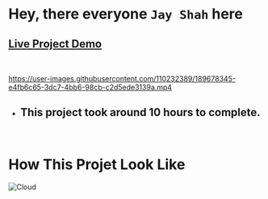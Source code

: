 # Hey, there everyone `Jay Shah` here

## [Live Project Demo](https://rode-clone-sigma.vercel.app/)

<br>


https://user-images.githubusercontent.com/110232389/189678345-e4fb6c65-3dc7-4bb6-98cb-c2d5ede3139a.mp4



- ## This project took around 10 hours to complete.
<br>

# How This Projet Look Like

![Cloud](/assets/Rode%20Clone%209-12-2022%207-40-55%20PM.png)
